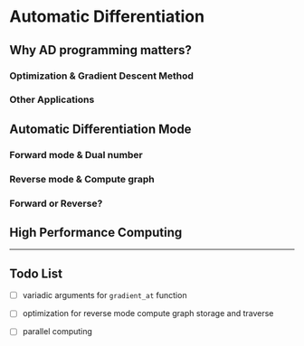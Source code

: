 # Automatic Differentiation

## Why AD programming matters?

### Optimization & Gradient Descent Method
### Other Applications

## Automatic Differentiation Mode

### Forward mode & Dual number

### Reverse mode & Compute graph
### Forward or Reverse?

## High Performance Computing

---
## Todo List
- [ ] variadic arguments for ```gradient_at``` function
- [ ] optimization for reverse mode compute graph storage and traverse
- [ ] parallel computing

